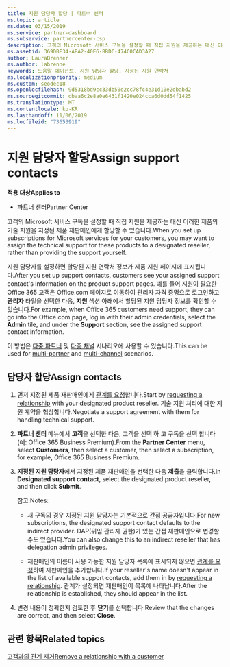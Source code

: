```yaml
---
title: 지원 담당자 할당 | 파트너 센터
ms.topic: article
ms.date: 03/15/2019
ms.service: partner-dashboard
ms.subservice: partnercenter-csp
description: 고객의 Microsoft 서비스 구독을 설정할 때 직접 지원을 제공하는 대신 이러한 제품의 기술 지원을 지정된 제품 재판매인에게 할당할 수 있습니다.
ms.assetid: 369DBE34-ABA2-40E6-BBDC-474C0CAD3A27
author: LauraBrenner
ms.author: labrenne
keywords: 도움말 에이전트, 지원 담당자 할당, 지정된 지원 연락처
ms.localizationpriority: medium
ms.custom: seodec18
ms.openlocfilehash: 9d5318bd9cc33db50d2cc78fc4e31d10e2dbabd2
ms.sourcegitcommit: dbaa6c2e8a0e6431f1420e024cca6d0dd54f1425
ms.translationtype: MT
ms.contentlocale: ko-KR
ms.lasthandoff: 11/06/2019
ms.locfileid: "73653919"
---
```

# <a name="assign-support-contacts"></a><span data-ttu-id="1898e-104">지원 담당자 할당</span><span class="sxs-lookup"><span data-stu-id="1898e-104">Assign support contacts</span></span>

<span data-ttu-id="1898e-105">**적용 대상**</span><span class="sxs-lookup"><span data-stu-id="1898e-105">**Applies to**</span></span>

-  <span data-ttu-id="1898e-106">파트너 센터</span><span class="sxs-lookup"><span data-stu-id="1898e-106">Partner Center</span></span>

<span data-ttu-id="1898e-107">고객의 Microsoft 서비스 구독을 설정할 때 직접 지원을 제공하는 대신 이러한 제품의 기술 지원을 지정된 제품 재판매인에게 할당할 수 있습니다.</span><span class="sxs-lookup"><span data-stu-id="1898e-107">When you set up subscriptions for Microsoft services for your customers, you may want to assign the technical support for these products to a designated reseller, rather than providing the support yourself.</span></span>

<span data-ttu-id="1898e-108">지원 담당자를 설정하면 할당된 지원 연락처 정보가 제품 지원 페이지에 표시됩니다.</span><span class="sxs-lookup"><span data-stu-id="1898e-108">After you set up support contacts, customers see your assigned support contact's information on the product support pages.</span></span> <span data-ttu-id="1898e-109">예를 들어 지원이 필요한 Office 365 고객은 Office.com 페이지로 이동하여 관리자 자격 증명으로 로그인하고 **관리자** 타일을 선택한 다음, **지원** 섹션 아래에서 할당된 지원 담당자 정보를 확인할 수 있습니다.</span><span class="sxs-lookup"><span data-stu-id="1898e-109">For example, when Office 365 customers need support, they can go into the Office.com page, log in with their admin credentials, select the **Admin** tile, and under the **Support** section, see the assigned support contact information.</span></span>

<span data-ttu-id="1898e-110">이 방법은 [다중 파트너](multipartner.md) 및 [다중 채널](multichannel.md) 시나리오에 사용할 수 있습니다.</span><span class="sxs-lookup"><span data-stu-id="1898e-110">This can be used for [multi-partner](multipartner.md) and [multi-channel](multichannel.md) scenarios.</span></span> 

<a href="" id="assigncontacts"></a>
## <a name="assign-contacts"></a><span data-ttu-id="1898e-111">담당자 할당</span><span class="sxs-lookup"><span data-stu-id="1898e-111">Assign contacts</span></span>

1.  <span data-ttu-id="1898e-112">먼저 지정된 제품 재판매인에게 [관계를 요청](request-a-relationship-with-a-customer.md)합니다.</span><span class="sxs-lookup"><span data-stu-id="1898e-112">Start by [requesting a relationship](request-a-relationship-with-a-customer.md) with your designated product reseller.</span></span> <span data-ttu-id="1898e-113">기술 지원 처리에 대한 지원 계약을 협상합니다.</span><span class="sxs-lookup"><span data-stu-id="1898e-113">Negotiate a support agreement with them for handling technical support.</span></span>

2.  <span data-ttu-id="1898e-114">**파트너 센터** 메뉴에서 **고객**을 선택한 다음, 고객을 선택 하 고 구독을 선택 합니다 (예: Office 365 Business Premium).</span><span class="sxs-lookup"><span data-stu-id="1898e-114">From the **Partner Center** menu, select **Customers**, then select a customer, then select a subscription, for example, Office 365 Business Premium.</span></span>

3.  <span data-ttu-id="1898e-115">**지정된 지원 담당자**에서 지정된 제품 재판매인을 선택한 다음 **제출**을 클릭합니다.</span><span class="sxs-lookup"><span data-stu-id="1898e-115">In  **Designated support contact**, select the designated product reseller, and then click **Submit**.</span></span> 

    <span data-ttu-id="1898e-116">참고:</span><span class="sxs-lookup"><span data-stu-id="1898e-116">Notes:</span></span> 
    
    *  <span data-ttu-id="1898e-117">새 구독의 경우 지정된 지원 담당자는 기본적으로 간접 공급자입니다.</span><span class="sxs-lookup"><span data-stu-id="1898e-117">For new subscriptions, the designated support contact defaults to the indirect provider.</span></span> <span data-ttu-id="1898e-118">DAP(위임 관리자 권한)가 있는 간접 재판매인으로 변경할 수도 있습니다.</span><span class="sxs-lookup"><span data-stu-id="1898e-118">You can also change this to an indirect reseller that has delegation admin privileges.</span></span>
    
    *  <span data-ttu-id="1898e-119">재판매인의 이름이 사용 가능한 지원 담당자 목록에 표시되지 않으면 [관계를 요청](request-a-relationship-with-a-customer.md)하여 재판매인을 추가합니다.</span><span class="sxs-lookup"><span data-stu-id="1898e-119">If your reseller's name doesn't appear in the list of available support contacts, add them in by [requesting a relationship](request-a-relationship-with-a-customer.md).</span></span> <span data-ttu-id="1898e-120">관계가 설정되면 재판매인이 목록에 나타납니다.</span><span class="sxs-lookup"><span data-stu-id="1898e-120">After the relationship is established, they should appear in the list.</span></span>  

4.  <span data-ttu-id="1898e-121">변경 내용이 정확한지 검토한 후 **닫기**를 선택합니다.</span><span class="sxs-lookup"><span data-stu-id="1898e-121">Review that the changes are correct, and then select **Close**.</span></span>

## <a name="related-topics"></a><span data-ttu-id="1898e-122">관련 항목</span><span class="sxs-lookup"><span data-stu-id="1898e-122">Related topics</span></span>

[<span data-ttu-id="1898e-123">고객과의 관계 제거</span><span class="sxs-lookup"><span data-stu-id="1898e-123">Remove a relationship with a customer</span></span>](remove-a-relationship.md)